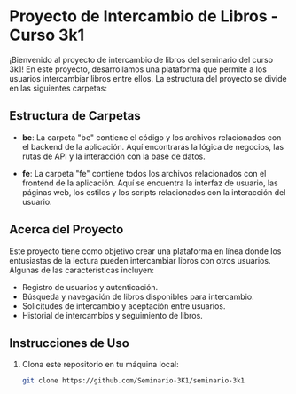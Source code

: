 # Proyecto de Intercambio de Libros - Curso 3k1

¡Bienvenido al proyecto de intercambio de libros del seminario del curso 3k1! En este proyecto, desarrollamos una plataforma que permite a los usuarios intercambiar libros entre ellos. La estructura del proyecto se divide en las siguientes carpetas:

## Estructura de Carpetas

- **be**: La carpeta "be" contiene el código y los archivos relacionados con el backend de la aplicación. Aquí encontrarás la lógica de negocios, las rutas de API y la interacción con la base de datos.

- **fe**: La carpeta "fe" contiene todos los archivos relacionados con el frontend de la aplicación. Aquí se encuentra la interfaz de usuario, las páginas web, los estilos y los scripts relacionados con la interacción del usuario.

## Acerca del Proyecto

Este proyecto tiene como objetivo crear una plataforma en línea donde los entusiastas de la lectura pueden intercambiar libros con otros usuarios. Algunas de las características incluyen:

- Registro de usuarios y autenticación.
- Búsqueda y navegación de libros disponibles para intercambio.
- Solicitudes de intercambio y aceptación entre usuarios.
- Historial de intercambios y seguimiento de libros.

## Instrucciones de Uso

1. Clona este repositorio en tu máquina local:

   ```bash
   git clone https://github.com/Seminario-3K1/seminario-3k1
